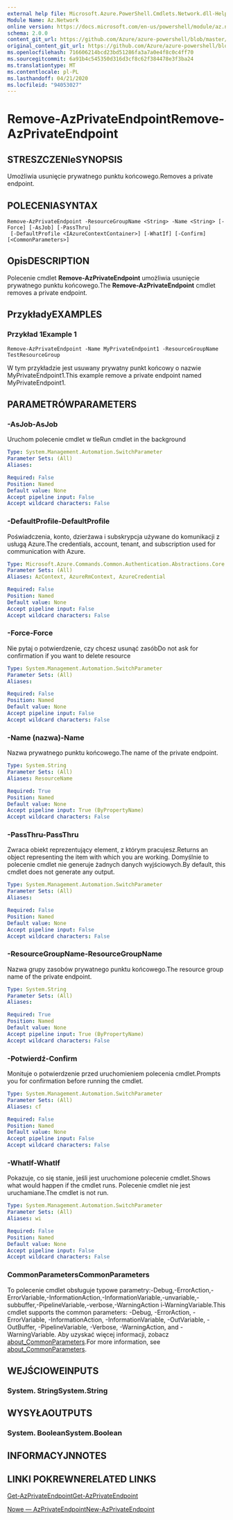 ```yaml
---
external help file: Microsoft.Azure.PowerShell.Cmdlets.Network.dll-Help.xml
Module Name: Az.Network
online version: https://docs.microsoft.com/en-us/powershell/module/az.network/remove-azprivateendpoint
schema: 2.0.0
content_git_url: https://github.com/Azure/azure-powershell/blob/master/src/Network/Network/help/Remove-AzPrivateEndpoint.md
original_content_git_url: https://github.com/Azure/azure-powershell/blob/master/src/Network/Network/help/Remove-AzPrivateEndpoint.md
ms.openlocfilehash: 716606214bcd23bd51286fa3a7a0e4f8c0c4ff70
ms.sourcegitcommit: 6a91b4c545350d316d3cf8c62f384478e3f3ba24
ms.translationtype: MT
ms.contentlocale: pl-PL
ms.lasthandoff: 04/21/2020
ms.locfileid: "94053027"
---
```

# <span data-ttu-id="2b64f-101">Remove-AzPrivateEndpoint</span><span class="sxs-lookup"><span data-stu-id="2b64f-101">Remove-AzPrivateEndpoint</span></span>

## <span data-ttu-id="2b64f-102">STRESZCZENIe</span><span class="sxs-lookup"><span data-stu-id="2b64f-102">SYNOPSIS</span></span>
<span data-ttu-id="2b64f-103">Umożliwia usunięcie prywatnego punktu końcowego.</span><span class="sxs-lookup"><span data-stu-id="2b64f-103">Removes a private endpoint.</span></span>

## <span data-ttu-id="2b64f-104">POLECENIA</span><span class="sxs-lookup"><span data-stu-id="2b64f-104">SYNTAX</span></span>

```
Remove-AzPrivateEndpoint -ResourceGroupName <String> -Name <String> [-Force] [-AsJob] [-PassThru]
 [-DefaultProfile <IAzureContextContainer>] [-WhatIf] [-Confirm] [<CommonParameters>]
```

## <span data-ttu-id="2b64f-105">Opis</span><span class="sxs-lookup"><span data-stu-id="2b64f-105">DESCRIPTION</span></span>
<span data-ttu-id="2b64f-106">Polecenie cmdlet **Remove-AzPrivateEndpoint** umożliwia usunięcie prywatnego punktu końcowego.</span><span class="sxs-lookup"><span data-stu-id="2b64f-106">The **Remove-AzPrivateEndpoint** cmdlet removes a private endpoint.</span></span> 

## <span data-ttu-id="2b64f-107">Przykłady</span><span class="sxs-lookup"><span data-stu-id="2b64f-107">EXAMPLES</span></span>

### <span data-ttu-id="2b64f-108">Przykład 1</span><span class="sxs-lookup"><span data-stu-id="2b64f-108">Example 1</span></span>
```
Remove-AzPrivateEndpoint -Name MyPrivateEndpoint1 -ResourceGroupName TestResourceGroup
```

<span data-ttu-id="2b64f-109">W tym przykładzie jest usuwany prywatny punkt końcowy o nazwie MyPrivateEndpoint1.</span><span class="sxs-lookup"><span data-stu-id="2b64f-109">This example remove a private endpoint named MyPrivateEndpoint1.</span></span>

## <span data-ttu-id="2b64f-110">PARAMETRÓW</span><span class="sxs-lookup"><span data-stu-id="2b64f-110">PARAMETERS</span></span>

### <span data-ttu-id="2b64f-111">-AsJob</span><span class="sxs-lookup"><span data-stu-id="2b64f-111">-AsJob</span></span>
<span data-ttu-id="2b64f-112">Uruchom polecenie cmdlet w tle</span><span class="sxs-lookup"><span data-stu-id="2b64f-112">Run cmdlet in the background</span></span>

```yaml
Type: System.Management.Automation.SwitchParameter
Parameter Sets: (All)
Aliases:

Required: False
Position: Named
Default value: None
Accept pipeline input: False
Accept wildcard characters: False
```

### <span data-ttu-id="2b64f-113">-DefaultProfile</span><span class="sxs-lookup"><span data-stu-id="2b64f-113">-DefaultProfile</span></span>
<span data-ttu-id="2b64f-114">Poświadczenia, konto, dzierżawa i subskrypcja używane do komunikacji z usługą Azure.</span><span class="sxs-lookup"><span data-stu-id="2b64f-114">The credentials, account, tenant, and subscription used for communication with Azure.</span></span>

```yaml
Type: Microsoft.Azure.Commands.Common.Authentication.Abstractions.Core.IAzureContextContainer
Parameter Sets: (All)
Aliases: AzContext, AzureRmContext, AzureCredential

Required: False
Position: Named
Default value: None
Accept pipeline input: False
Accept wildcard characters: False
```

### <span data-ttu-id="2b64f-115">-Force</span><span class="sxs-lookup"><span data-stu-id="2b64f-115">-Force</span></span>
<span data-ttu-id="2b64f-116">Nie pytaj o potwierdzenie, czy chcesz usunąć zasób</span><span class="sxs-lookup"><span data-stu-id="2b64f-116">Do not ask for confirmation if you want to delete resource</span></span>

```yaml
Type: System.Management.Automation.SwitchParameter
Parameter Sets: (All)
Aliases:

Required: False
Position: Named
Default value: None
Accept pipeline input: False
Accept wildcard characters: False
```

### <span data-ttu-id="2b64f-117">-Name (nazwa)</span><span class="sxs-lookup"><span data-stu-id="2b64f-117">-Name</span></span>
<span data-ttu-id="2b64f-118">Nazwa prywatnego punktu końcowego.</span><span class="sxs-lookup"><span data-stu-id="2b64f-118">The name of the private endpoint.</span></span>

```yaml
Type: System.String
Parameter Sets: (All)
Aliases: ResourceName

Required: True
Position: Named
Default value: None
Accept pipeline input: True (ByPropertyName)
Accept wildcard characters: False
```

### <span data-ttu-id="2b64f-119">-PassThru</span><span class="sxs-lookup"><span data-stu-id="2b64f-119">-PassThru</span></span>
<span data-ttu-id="2b64f-120">Zwraca obiekt reprezentujący element, z którym pracujesz.</span><span class="sxs-lookup"><span data-stu-id="2b64f-120">Returns an object representing the item with which you are working.</span></span>
<span data-ttu-id="2b64f-121">Domyślnie to polecenie cmdlet nie generuje żadnych danych wyjściowych.</span><span class="sxs-lookup"><span data-stu-id="2b64f-121">By default, this cmdlet does not generate any output.</span></span>

```yaml
Type: System.Management.Automation.SwitchParameter
Parameter Sets: (All)
Aliases:

Required: False
Position: Named
Default value: None
Accept pipeline input: False
Accept wildcard characters: False
```

### <span data-ttu-id="2b64f-122">-ResourceGroupName</span><span class="sxs-lookup"><span data-stu-id="2b64f-122">-ResourceGroupName</span></span>
<span data-ttu-id="2b64f-123">Nazwa grupy zasobów prywatnego punktu końcowego.</span><span class="sxs-lookup"><span data-stu-id="2b64f-123">The resource group name of the private endpoint.</span></span>

```yaml
Type: System.String
Parameter Sets: (All)
Aliases:

Required: True
Position: Named
Default value: None
Accept pipeline input: True (ByPropertyName)
Accept wildcard characters: False
```

### <span data-ttu-id="2b64f-124">-Potwierdź</span><span class="sxs-lookup"><span data-stu-id="2b64f-124">-Confirm</span></span>
<span data-ttu-id="2b64f-125">Monituje o potwierdzenie przed uruchomieniem polecenia cmdlet.</span><span class="sxs-lookup"><span data-stu-id="2b64f-125">Prompts you for confirmation before running the cmdlet.</span></span>

```yaml
Type: System.Management.Automation.SwitchParameter
Parameter Sets: (All)
Aliases: cf

Required: False
Position: Named
Default value: None
Accept pipeline input: False
Accept wildcard characters: False
```

### <span data-ttu-id="2b64f-126">-WhatIf</span><span class="sxs-lookup"><span data-stu-id="2b64f-126">-WhatIf</span></span>
<span data-ttu-id="2b64f-127">Pokazuje, co się stanie, jeśli jest uruchomione polecenie cmdlet.</span><span class="sxs-lookup"><span data-stu-id="2b64f-127">Shows what would happen if the cmdlet runs.</span></span>
<span data-ttu-id="2b64f-128">Polecenie cmdlet nie jest uruchamiane.</span><span class="sxs-lookup"><span data-stu-id="2b64f-128">The cmdlet is not run.</span></span>

```yaml
Type: System.Management.Automation.SwitchParameter
Parameter Sets: (All)
Aliases: wi

Required: False
Position: Named
Default value: None
Accept pipeline input: False
Accept wildcard characters: False
```

### <span data-ttu-id="2b64f-129">CommonParameters</span><span class="sxs-lookup"><span data-stu-id="2b64f-129">CommonParameters</span></span>
<span data-ttu-id="2b64f-130">To polecenie cmdlet obsługuje typowe parametry:-Debug,-ErrorAction,-ErrorVariable,-InformationAction,-InformationVariable,-unvariable,-subbuffer,-PipelineVariable,-verbose,-WarningAction i-WarningVariable.</span><span class="sxs-lookup"><span data-stu-id="2b64f-130">This cmdlet supports the common parameters: -Debug, -ErrorAction, -ErrorVariable, -InformationAction, -InformationVariable, -OutVariable, -OutBuffer, -PipelineVariable, -Verbose, -WarningAction, and -WarningVariable.</span></span> <span data-ttu-id="2b64f-131">Aby uzyskać więcej informacji, zobacz [about_CommonParameters](http://go.microsoft.com/fwlink/?LinkID=113216).</span><span class="sxs-lookup"><span data-stu-id="2b64f-131">For more information, see [about_CommonParameters](http://go.microsoft.com/fwlink/?LinkID=113216).</span></span>

## <span data-ttu-id="2b64f-132">WEJŚCIOWE</span><span class="sxs-lookup"><span data-stu-id="2b64f-132">INPUTS</span></span>

### <span data-ttu-id="2b64f-133">System. String</span><span class="sxs-lookup"><span data-stu-id="2b64f-133">System.String</span></span>

## <span data-ttu-id="2b64f-134">WYSYŁA</span><span class="sxs-lookup"><span data-stu-id="2b64f-134">OUTPUTS</span></span>

### <span data-ttu-id="2b64f-135">System. Boolean</span><span class="sxs-lookup"><span data-stu-id="2b64f-135">System.Boolean</span></span>

## <span data-ttu-id="2b64f-136">INFORMACYJN</span><span class="sxs-lookup"><span data-stu-id="2b64f-136">NOTES</span></span>

## <span data-ttu-id="2b64f-137">LINKI POKREWNE</span><span class="sxs-lookup"><span data-stu-id="2b64f-137">RELATED LINKS</span></span>

[<span data-ttu-id="2b64f-138">Get-AzPrivateEndpoint</span><span class="sxs-lookup"><span data-stu-id="2b64f-138">Get-AzPrivateEndpoint</span></span>](./Get-AzPrivateEndpoint.md)

[<span data-ttu-id="2b64f-139">Nowe — AzPrivateEndpoint</span><span class="sxs-lookup"><span data-stu-id="2b64f-139">New-AzPrivateEndpoint</span></span>](./New-AzPrivateEndpoint.md)